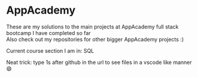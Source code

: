 # AppAcademy
These are my solutions to the main projects at AppAcademy full stack bootcamp I have completed so far  
Also check out my repositories for other bigger AppAcademy projects :)  
  
Current course section I am in: SQL
  
Neat trick: type 1s after github in the url to see files in a vscode like manner 😄
